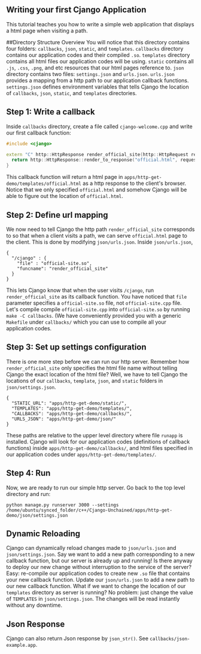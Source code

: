 ## Writing your first Cjango Application

This tutorial teaches you how to write a simple web application that displays a html page when visiting a path. 

##Directory Structure Overview
You will notice that this directory contains four folders: `callbacks`, `json`, `static`, and `templates`. `callbacks` directory contains our application codes and their compiled `.so`. `templates` directory contains all html files our application codes will be using. `static` contains all `.js`, `.css`, `.png`, and etc resources that our html pages reference to. `json` directory contains two files: `settings.json` and `urls.json`. `urls.json` provides a mapping from a http path to our application callback functions. `settings.json` defines environment variables that tells Cjango the location of `callbacks`, `json`, `static`, and `templates` directories. 

## Step 1: Write a callback
Inside `callbacks` directory, create a file called `cjango-welcome.cpp` and write our first callback function:

```c++
#include <cjango>

extern "C" http::HttpResponse render_official_site(http::HttpRequest request) {
  return http::HttpResponse::render_to_response("official.html", request);
}
```
This callback function will return a html page in `apps/http-get-demo/templates/official.html` as a http response to the client's browser. Notice that we only specified `official.html` and somehow Cjango will be able to figure out the location of `official.html`.

## Step 2: Define url mapping
We now need to tell Cjango the http path `render_official_site` corresponds to so that when a client visits a path, we can serve `official.html` page to the client. This is done by modifying `json/urls.json`. Inside `json/urls.json`, 


```
{
  "/cjango" : {
    "file" : "official-site.so",
    "funcname": "render_official_site"
  }
}
```
This lets Cjango know that when the user visits `/cjango`, run `render_official_site` as its callback function. You have noticed that `file` parameter specifies a `official-site.so` file, not `official-site.cpp` file. Let's compile compile `official-site.cpp` into `official-site.so` by running `make -C callbacks`. (We have conveniently provided you with a generic `Makefile` under `callbacks/` which you can use to compile all your application codes.

## Step 3: Set up settings configuration
There is one more step before we can run our http server. Remember how `render_official_site` only specifies the html file name without telling Cjango the exact location of the html file? Well, we have to tell Cjango the locations of our `callbacks`, `template`, `json`, and `static` folders in `json/settings.json`.

```
{
  "STATIC_URL": "apps/http-get-demo/static/",
  "TEMPLATES": "apps/http-get-demo/templates/",
  "CALLBACKS": "apps/http-get-demo/callbacks/",
  "URLS_JSON": "apps/http-get-demo/json/"
}
```
These paths are relative to the upper level directory where file `runapp` is installed.
Cjango will look for our application codes (definitions of callback functions) inside `apps/http-get-demo/callbacks/`, and html files specified in our application codes under `apps/http-get-demo/templates/`.
## Step 4: Run
Now, we are ready to run our simple http server. Go back to the top level directory and run:

```
python manage.py runserver 3000 --settings /home/ubuntu/synced_folder/c++/Cjango-Unchained/apps/http-get-demo/json/settings.json 
```

## Dynamic Reloading
Cjango can dynamically reload changes made to `json/urls.json` and `json/settings.json`. Say we want to add a new path corresponding to a new callback function, but our server is already up and running! Is there anyway to deploy our new change without interruption to the service of the server? Easy: re-compile our application codes to create new `.so` file that contains your new callback function. Update our `json/urls.json` to add a new path to our new callback function. What if we want to change the location of our `templates` directory as server is running? No problem: just change the value of `TEMPLATES` in `json/settings.json`. The changes will be read instantly without any downtime. 

## Json Response

Cjango can also return Json response by `json_str()`. See `callbacks/json-example.app`.
